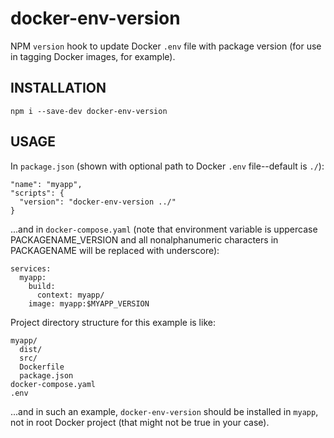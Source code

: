 # docker-env-version

NPM `version` hook to update Docker `.env` file with package version (for use in
tagging Docker images, for example).

## INSTALLATION

`npm i --save-dev docker-env-version`

## USAGE

In `package.json` (shown with optional path to Docker `.env` file--default is `./`):

```
"name": "myapp",
"scripts": {
  "version": "docker-env-version ../"
}
```

...and in `docker-compose.yaml` (note that environment variable is uppercase
PACKAGENAME_VERSION and all nonalphanumeric characters in PACKAGENAME will be
replaced with underscore):

```
services:
  myapp:
    build:
      context: myapp/
    image: myapp:$MYAPP_VERSION
```

Project directory structure for this example is like:

```
myapp/
  dist/
  src/
  Dockerfile
  package.json
docker-compose.yaml
.env
```

...and in such an example, `docker-env-version` should be installed in `myapp`,
not in root Docker project (that might not be true in your case).
